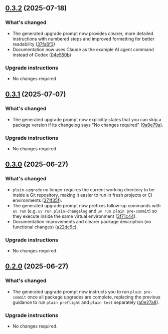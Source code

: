 ## [0.3.2](https://github.com/dropseed/plain/releases/plain-upgrade@0.3.2) (2025-07-18)

### What's changed

- The generated upgrade prompt now provides clearer, more detailed instructions with numbered steps and improved formatting for better readability ([37fa6f3](https://github.com/dropseed/plain/commit/37fa6f3))
- Documentation now uses Claude as the example AI agent command instead of Codex ([04e550b](https://github.com/dropseed/plain/commit/04e550b))

### Upgrade instructions

- No changes required.

## [0.3.1](https://github.com/dropseed/plain/releases/plain-upgrade@0.3.1) (2025-07-07)

### What's changed

- The generated upgrade prompt now explicitly states that you can skip a package version if its changelog says "No changes required" ([9a9e79a](https://github.com/dropseed/plain/commit/9a9e79a)).

### Upgrade instructions

- No changes required.

## [0.3.0](https://github.com/dropseed/plain/releases/plain-upgrade@0.3.0) (2025-06-27)

### What's changed

- `plain-upgrade` no longer requires the current working directory to be inside a Git repository, making it easier to run in fresh projects or CI environments ([371f35f](https://github.com/dropseed/plain/commit/371f35f)).
- The generated upgrade prompt now prefixes follow-up commands with `uv run` (e.g. `uv run plain-changelog` and `uv run plain pre-commit`) so they execute inside the same virtual environment ([3f71c44](https://github.com/dropseed/plain/commit/3f71c44)).
- Documentation improvements and clearer package description (no functional changes) ([a22dc9c](https://github.com/dropseed/plain/commit/a22dc9c)).

### Upgrade instructions

- No changes required.

## [0.2.0](https://github.com/dropseed/plain/releases/plain-upgrade@0.2.0) (2025-06-27)

### What's changed

- The generated upgrade prompt now instructs you to run `plain pre-commit` once all package upgrades are complete, replacing the previous guidance to run `plain preflight` and `plain test` separately ([a0e27a8](https://github.com/dropseed/plain/commit/a0e27a8c390b53a67bdc7a3d823edcaf50c7204b)).

### Upgrade instructions

- No changes required.
